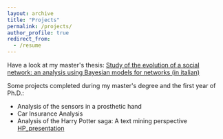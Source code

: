 ```yaml
---
layout: archive
title: "Projects"
permalink: /projects/
author_profile: true
redirect_from:
  - /resume
---
```

Have a look at my master's thesis:
[Study of the evolution of a social network: an analysis using Bayesian models for networks (in italian)](/links/Murru_Virginia.pdf)

Some projects completed during my master's degree and the first year of Ph.D.:
- Analysis of the sensors in a prosthetic hand
- Car Insurance Analysis
- Analysis of the Harry Potter saga: A text mining perspective
  [HP_presentation](/links/HP_presentation.pdf)
